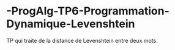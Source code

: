 # -ProgAlg-TP6-Programmation-Dynamique-Levenshtein
TP qui traite de la distance de Levenshtein entre deux mots. 
